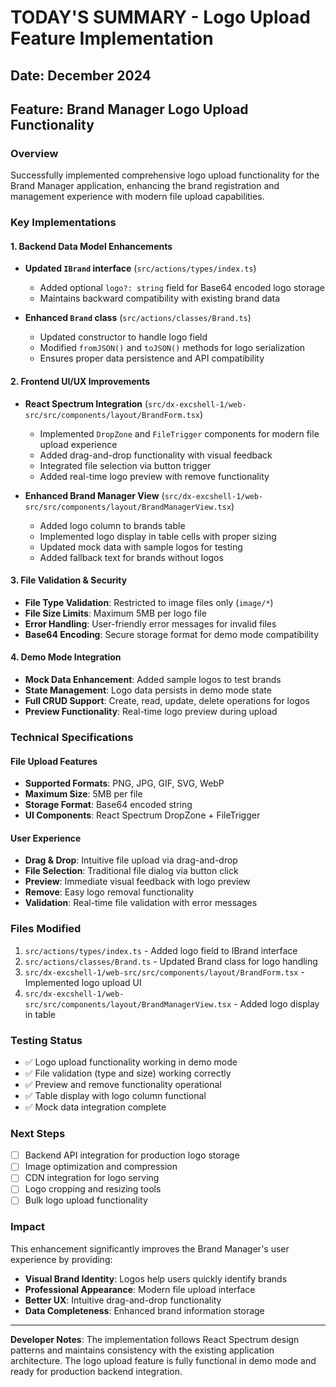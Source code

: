 # TODAY'S SUMMARY - Logo Upload Feature Implementation

## Date: December 2024
## Feature: Brand Manager Logo Upload Functionality

### Overview
Successfully implemented comprehensive logo upload functionality for the Brand Manager application, enhancing the brand registration and management experience with modern file upload capabilities.

### Key Implementations

#### 1. Backend Data Model Enhancements
- **Updated `IBrand` interface** (`src/actions/types/index.ts`)
  - Added optional `logo?: string` field for Base64 encoded logo storage
  - Maintains backward compatibility with existing brand data

- **Enhanced `Brand` class** (`src/actions/classes/Brand.ts`)
  - Updated constructor to handle logo field
  - Modified `fromJSON()` and `toJSON()` methods for logo serialization
  - Ensures proper data persistence and API compatibility

#### 2. Frontend UI/UX Improvements
- **React Spectrum Integration** (`src/dx-excshell-1/web-src/src/components/layout/BrandForm.tsx`)
  - Implemented `DropZone` and `FileTrigger` components for modern file upload experience
  - Added drag-and-drop functionality with visual feedback
  - Integrated file selection via button trigger
  - Added real-time logo preview with remove functionality

- **Enhanced Brand Manager View** (`src/dx-excshell-1/web-src/src/components/layout/BrandManagerView.tsx`)
  - Added logo column to brands table
  - Implemented logo display in table cells with proper sizing
  - Updated mock data with sample logos for testing
  - Added fallback text for brands without logos

#### 3. File Validation & Security
- **File Type Validation**: Restricted to image files only (`image/*`)
- **File Size Limits**: Maximum 5MB per logo file
- **Error Handling**: User-friendly error messages for invalid files
- **Base64 Encoding**: Secure storage format for demo mode compatibility

#### 4. Demo Mode Integration
- **Mock Data Enhancement**: Added sample logos to test brands
- **State Management**: Logo data persists in demo mode state
- **Full CRUD Support**: Create, read, update, delete operations for logos
- **Preview Functionality**: Real-time logo preview during upload

### Technical Specifications

#### File Upload Features
- **Supported Formats**: PNG, JPG, GIF, SVG, WebP
- **Maximum Size**: 5MB per file
- **Storage Format**: Base64 encoded string
- **UI Components**: React Spectrum DropZone + FileTrigger

#### User Experience
- **Drag & Drop**: Intuitive file upload via drag-and-drop
- **File Selection**: Traditional file dialog via button click
- **Preview**: Immediate visual feedback with logo preview
- **Remove**: Easy logo removal functionality
- **Validation**: Real-time file validation with error messages

### Files Modified
1. `src/actions/types/index.ts` - Added logo field to IBrand interface
2. `src/actions/classes/Brand.ts` - Updated Brand class for logo handling
3. `src/dx-excshell-1/web-src/src/components/layout/BrandForm.tsx` - Implemented logo upload UI
4. `src/dx-excshell-1/web-src/src/components/layout/BrandManagerView.tsx` - Added logo display in table

### Testing Status
- ✅ Logo upload functionality working in demo mode
- ✅ File validation (type and size) working correctly
- ✅ Preview and remove functionality operational
- ✅ Table display with logo column functional
- ✅ Mock data integration complete

### Next Steps
- [ ] Backend API integration for production logo storage
- [ ] Image optimization and compression
- [ ] CDN integration for logo serving
- [ ] Logo cropping and resizing tools
- [ ] Bulk logo upload functionality

### Impact
This enhancement significantly improves the Brand Manager's user experience by providing:
- **Visual Brand Identity**: Logos help users quickly identify brands
- **Professional Appearance**: Modern file upload interface
- **Better UX**: Intuitive drag-and-drop functionality
- **Data Completeness**: Enhanced brand information storage

---

**Developer Notes**: The implementation follows React Spectrum design patterns and maintains consistency with the existing application architecture. The logo upload feature is fully functional in demo mode and ready for production backend integration. 